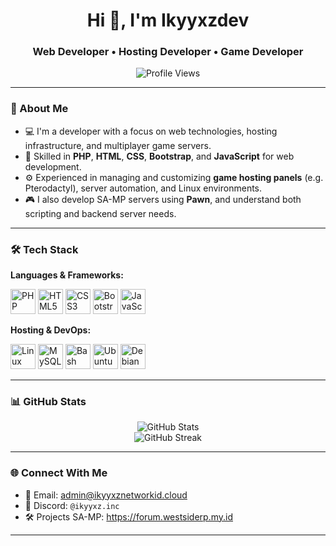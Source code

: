 <h1 align="center">Hi 👋, I'm Ikyyxzdev</h1>
<h3 align="center">Web Developer • Hosting Developer • Game Developer</h3>

<p align="center">
  <img src="https://komarev.com/ghpvc/?username=Ikyyxzdev&label=Profile%20views&color=0e75b6&style=flat" alt="Profile Views" />
</p>

---

### 🧠 About Me

- 💻 I'm a developer with a focus on web technologies, hosting infrastructure, and multiplayer game servers.
- 🧩 Skilled in **PHP**, **HTML**, **CSS**, **Bootstrap**, and **JavaScript** for web development.
- ⚙️ Experienced in managing and customizing **game hosting panels** (e.g. Pterodactyl), server automation, and Linux environments.
- 🎮 I also develop SA-MP servers using **Pawn**, and understand both scripting and backend server needs.

---

### 🛠️ Tech Stack

**Languages & Frameworks:**

<p align="left">
  <img src="https://cdn.jsdelivr.net/gh/devicons/devicon/icons/php/php-original.svg" alt="PHP" width="40" height="40"/>
  <img src="https://cdn.jsdelivr.net/gh/devicons/devicon/icons/html5/html5-original.svg" alt="HTML5" width="40" height="40"/>
  <img src="https://cdn.jsdelivr.net/gh/devicons/devicon/icons/css3/css3-original.svg" alt="CSS3" width="40" height="40"/>
  <img src="https://cdn.jsdelivr.net/gh/devicons/devicon/icons/bootstrap/bootstrap-plain.svg" alt="Bootstrap" width="40" height="40"/>
  <img src="https://cdn.jsdelivr.net/gh/devicons/devicon/icons/javascript/javascript-original.svg" alt="JavaScript" width="40" height="40"/>
</p>

**Hosting & DevOps:**

<p align="left">
  <img src="https://cdn.jsdelivr.net/gh/devicons/devicon/icons/linux/linux-original.svg" alt="Linux" width="40" height="40"/>
  <img src="https://cdn.jsdelivr.net/gh/devicons/devicon/icons/mysql/mysql-original.svg" alt="MySQL" width="40" height="40"/>
  <img src="https://cdn.jsdelivr.net/gh/devicons/devicon/icons/bash/bash-original.svg" alt="Bash" width="40" height="40"/>
  <img src="https://cdn.jsdelivr.net/gh/devicons/devicon/icons/ubuntu/ubuntu-plain.svg" alt="Ubuntu" width="40" height="40"/>
  <img src="https://cdn.jsdelivr.net/gh/devicons/devicon/icons/debian/debian-original.svg" alt="Debian" width="40" height="40"/>
 
</p>

---

### 📊 GitHub Stats

<p align="center">
  <img src="https://github-readme-stats.vercel.app/api?username=Ikyyxzdev&show_icons=true&theme=tokyonight" alt="GitHub Stats" />
  <br>
  <img src="https://github-readme-streak-stats.herokuapp.com/?user=Ikyyxzdev&theme=tokyonight" alt="GitHub Streak" />
</p>

---

### 🌐 Connect With Me

- 📧 Email: admin@ikyyxznetworkid.cloud  
- 💬 Discord: `@ikyyxz.inc`  
- 🛠️ Projects SA-MP: https://forum.westsiderp.my.id

---

<!-- Inspired by clean GitHub profile designs -->
